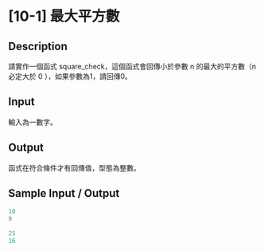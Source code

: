 # [10-1] 最大平方數

## Description

請實作一個函式 square_check，這個函式會回傳小於參數 n 的最大的平方數（n 必定大於 0 ），如果參數為1，請回傳0。

## Input

輸入為一數字。

## Output

函式在符合條件才有回傳值，型態為整數。

## Sample Input / Output

```py
10
9
```
```py
25
16
```
